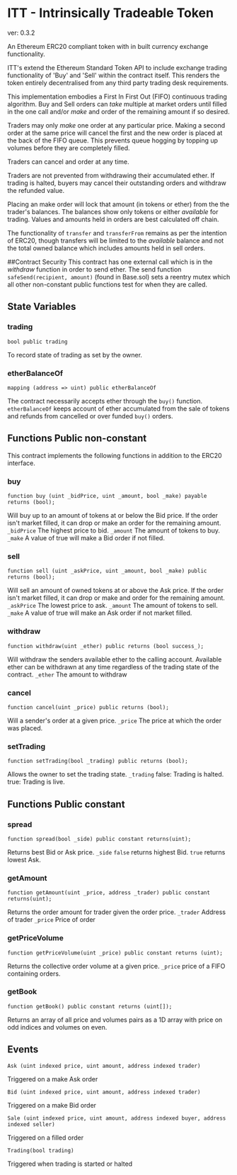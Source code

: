 # ITT - Intrinsically Tradeable Token
ver:    0.3.2

An Ethereum ERC20 compliant token with in built currency exchange functionality.

ITT's extend the Ethereum Standard Token API to include exchange trading functionality of 'Buy' and 'Sell' within the contract itself. This renders the token entirely decentralised from any third party trading desk requirements.

This implementation embodies a First In First Out (FIFO) continuous trading algorithm. Buy and Sell orders can *take* multiple at market orders until filled in the one call and/or *make* and order of the remaining amount if so desired.

Traders may only *make* one order at any particular price.  Making a second order at the same price will cancel the first and the new order is placed at the back of the FIFO queue. This prevents queue hogging by topping up volumes before they are completely filled.

Traders can cancel and order at any time.

Traders are not prevented from withdrawing their accumulated ether. If trading is halted, buyers may cancel their outstanding orders and withdraw the refunded value.

Placing an make order will lock that amount (in tokens or ether) from the the trader's balances.  The balances show only tokens or either *available* for trading. Values and amounts held in orders are best calculated off chain.

The functionality of `transfer` and `transferFrom` remains as per the intention of ERC20, though transfers will be limited to the *available* balance and not the total owned balance which includes amounts held in sell orders.

##Contract Security
This contract has one external call which is in the *withdraw* function in order to send ether.  The send function `safeSend(recipient, amount)` (found in Base.sol) sets a reentry mutex which all other non-constant public functions test for when they are called.

## State Variables

### trading
```
bool public trading
```
To record state of trading as set by the owner.

### etherBalanceOf
```
mapping (address => uint) public etherBalanceOf
```
The contract necessarily accepts ether through the `buy()` function. `etherBalanceOf` keeps account of ether accumulated from the sale of tokens and refunds from cancelled or over funded `buy()` orders.

## Functions Public non-constant

This contract implements the following functions in addition to the ERC20 interface.

### buy
```
function buy (uint _bidPrice, uint _amount, bool _make) payable returns (bool);
```
 Will buy up to an amount of tokens at or below the Bid price. If the order isn't market filled, it can drop or make an order for the remaining amount.
`_bidPrice` The highest price to bid.
`_amount` The amount of tokens to buy.
`_make` A value of true will make a Bid order if not filled.

### sell
```
function sell (uint _askPrice, uint _amount, bool _make) public returns (bool);
```
Will sell an amount of owned tokens at or above the Ask price. If the order isn't market filled, it can drop or make and order for the remaining amount.
`_askPrice` The lowest price to ask.
`_amount` The amount of tokens to sell.
`_make` A value of true will make an Ask order if not market filled.

### withdraw
```
function withdraw(uint _ether) public returns (bool success_);
```
Will withdraw the senders available ether to the calling account. Available ether can be withdrawn at any time regardless of the trading state of the contract.
`_ether` The amount to withdraw

### cancel
```
function cancel(uint _price) public returns (bool);
```
Will a sender's order at a given price.
`_price` The price at which the order was placed.

### setTrading
```
function setTrading(bool _trading) public returns (bool);
```
Allows the owner to set the trading state.
`_trading` false: Trading is halted. true: Trading is live.

## Functions Public constant

### spread
```
function spread(bool _side) public constant returns(uint);
```
Returns best Bid or Ask price.
`_side` `false` returns highest Bid. `true` returns lowest Ask.

### getAmount
```
function getAmount(uint _price, address _trader) public constant returns(uint);
```
Returns the order amount for trader given the order price.
`_trader` Address of trader
`_price` Price of order

### getPriceVolume
```
function getPriceVolume(uint _price) public constant returns (uint);
```
Returns the collective order volume at a given price.
`_price` price of a FIFO containing orders.

### getBook
```
function getBook() public constant returns (uint[]);
```
Returns an array of all price and volumes pairs as a 1D array with price on odd indices and volumes on even.

## Events
```
Ask (uint indexed price, uint amount, address indexed trader)
```
Triggered on a make Ask order

```
Bid (uint indexed price, uint amount, address indexed trader)
```
Triggered on a make Bid order

```
Sale (uint indexed price, uint amount, address indexed buyer, address indexed seller)
```
Triggered on a filled order

```
Trading(bool trading)
```
Triggered when trading is started or halted
